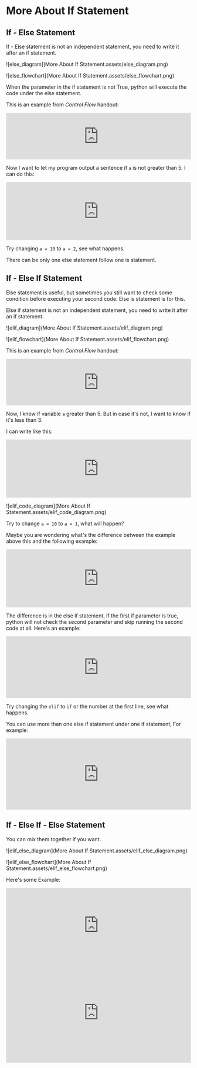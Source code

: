 # More About If Statement

## If - Else Statement

If - Else statement is not an independent statement, you need to write it after an if statement.

![else_diagram](More About If Statement.assets/else_diagram.png)

![else_flowchart](More About If Statement.assets/else_flowchart.png)

When the parameter in the if statement is not True, python will execute the code under the else statement.

This is an example from *Control Flow* handout:

<iframe src="https://test.pegasis.site/python/editor.html?fileName=1559005466" width="100%" height="127px" frameborder="0" marginwidth="0" marginheight="0" allowfullscreen></iframe>

Now I want to let my program output a sentence if `a` is not greater than 5. I can do this:

<iframe src="https://test.pegasis.site/python/editor.html?fileName=1559123307" width="100%" height="158px" frameborder="0" marginwidth="0" marginheight="0" allowfullscreen></iframe>

Try changing `a = 10` to `a = 2`, see what happens.

There can be only one else statement follow one is statement.

## If - Else If Statement

Else statement is useful, but sometimes you still want to check some condition before executing your second code. Else is statement is for this.

Else if statement is not an independent statement, you need to write it after an if statement.

![elif_diagram](More About If Statement.assets/elif_diagram.png)

![elif_flowchart](More About If Statement.assets/elif_flowchart.png)

This is an example from *Control Flow* handout:

<iframe src="https://test.pegasis.site/python/editor.html?fileName=1559005466" width="100%" height="127px" frameborder="0" marginwidth="0" marginheight="0" allowfullscreen></iframe>

Now, I know if variable `a` greater than 5. But in case it's not, I want to know if it's less than 3.

I can write like this:

<iframe src="https://test.pegasis.site/python/editor.html?fileName=1559121981" width="100%" height="158px" frameborder="0" marginwidth="0" marginheight="0" allowfullscreen></iframe>

![elif_code_diagram](More About If Statement.assets/elif_code_diagram.png)

Try to change `a = 10` to `a = 1`, what will happen?

Maybe you are wondering what's the difference between the example above this and the following example:

<iframe src="https://test.pegasis.site/python/editor.html?fileName=1559122171" width="100%" height="158px" frameborder="0" marginwidth="0" marginheight="0" allowfullscreen></iframe>

The difference is in the else if statement, if the first if parameter is true, python will not check the second parameter and skip running the second code at all. Here's an example:

<iframe src="https://test.pegasis.site/python/editor.html?fileName=1559270542" width="100%" height="168px" frameborder="0" marginwidth="0" marginheight="0" allowfullscreen></iframe>

Try changing the `elif` to `if` or the number at the first line, see what happens.

You can use more than one else if statement under one if statement, For example:

<iframe src="https://test.pegasis.site/python/editor.html?fileName=1559122608" width="100%" height="194px" frameborder="0" marginwidth="0" marginheight="0" allowfullscreen></iframe>

## If - Else If - Else Statement

You can mix them together if you want.

![elif_else_diagram](More About If Statement.assets/elif_else_diagram.png)

![elif_else_flowchart](More About If Statement.assets/elif_else_flowchart.png)

Here's some Example:

<iframe src="https://test.pegasis.site/python/editor.html?fileName=1559271084" width="100%" height="204px" frameborder="0" marginwidth="0" marginheight="0" allowfullscreen></iframe>

<iframe src="https://test.pegasis.site/python/editor.html?fileName=1559271196" width="100%" height="272px" frameborder="0" marginwidth="0" marginheight="0" allowfullscreen></iframe>